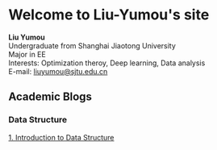 # Welcome to Liu-Yumou's site

**Liu Yumou**  
Undergraduate from Shanghai Jiaotong University  
Major in EE  
Interests: Optimization theroy, Deep learning, Data analysis  
E-mail: liuyumou@sjtu.edu.cn  

## Academic Blogs
### Data Structure
[1. Introduction to Data Structure](data-structure/data-structure-1.md)
